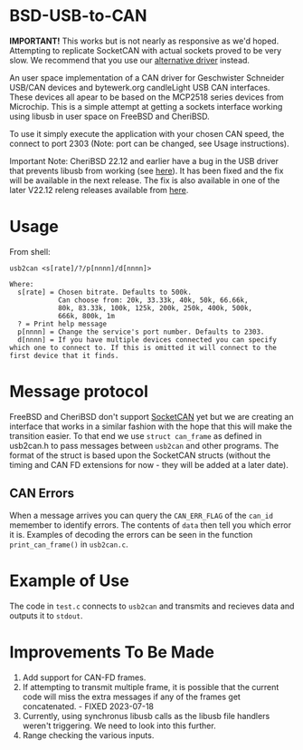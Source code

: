 # BSD-USB-to-CAN

**IMPORTANT!** This works but is not nearly as responsive as we'd hoped. Attempting to replicate SocketCAN with actual sockets proved to be very slow. We recommend that you use our [alternative driver](https://github.com/GrassHopper1977/BSD_GSUSB) instead.

An user space implementation of a CAN driver for Geschwister Schneider USB/CAN devices and bytewerk.org candleLight USB CAN interfaces. These devices all apear to be based on the MCP2518 series devices from Microchip. This is a simple attempt at getting a sockets interface working using libusb in user space on FreeBSD and CheriBSD.

To use it simply execute the application with your chosen CAN speed, the connect to port 2303 (Note: port can be changed, see Usage instructions).

Important Note: CheriBSD 22.12 and earlier have a bug in the USB driver that prevents libusb from working (see [here](https://github.com/CTSRD-CHERI/cheribsd/issues/1616)). It has been fixed and the fix will be available in the next release. The fix is also available in one of the later V22.12 releng releases available from [here](https://download.cheribsd.org/snapshots/releng/22.12/arm64/aarch64c/).

# Usage
From shell:
```
usb2can <s[rate]/?/p[nnnn]/d[nnnn]>

Where:
  s[rate] = Chosen bitrate. Defaults to 500k.
            Can choose from: 20k, 33.33k, 40k, 50k, 66.66k,
            80k, 83.33k, 100k, 125k, 200k, 250k, 400k, 500k,
            666k, 800k, 1m
  ? = Print help message
  p[nnnn] = Change the service's port number. Defaults to 2303.
  d[nnnn] = If you have multiple devices connected you can specify which one to connect to. If this is omitted it will connect to the first device that it finds.
```

# Message protocol
FreeBSD and CheriBSD don't support [SocketCAN](https://en.wikipedia.org/wiki/SocketCAN) yet but we are creating an interface that works in a similar fashion with the hope that this will make the transition easier. To that end we use `struct can_frame` as defined in usb2can.h to pass messages between `usb2can` and other programs. The format of the struct is based upon the SocketCAN structs (without the timing and CAN FD extensions for now - they will be added at a later date).

## CAN Errors
When a message arrives you can query the `CAN_ERR_FLAG` of the `can_id` memember to identify errors. The contents of `data` then tell you which error it is. Examples of decoding the errors can be seen in the function `print_can_frame()` in `usb2can.c`.

# Example of Use
The code in `test.c` connects to `usb2can` and transmits and recieves data and outputs it to `stdout`.

# Improvements To Be Made
1. Add support for CAN-FD frames.
2. If attempting to transmit multiple frame, it is possible that the current code will miss the extra messages if any of the frames get concatenated. - FIXED 2023-07-18
3. Currently, using synchronus libusb calls as the libusb file handlers weren't triggering. We need to look into this further.
4. Range checking the various inputs.
